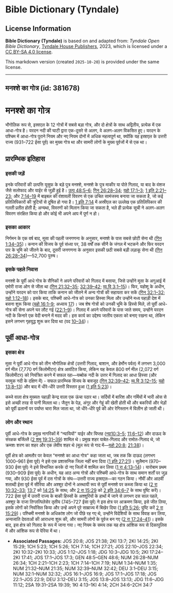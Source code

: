 # Bible Dictionary (Tyndale)

## License Information

**Bible Dictionary (Tyndale)** is based on and adapted from: _Tyndale Open Bible Dictionary_, [Tyndale House Publishers](https://tyndaleopenresources.com/), 2023, which is licensed under a [CC BY-SA 4.0 license](https://creativecommons.org/licenses/by-sa/4.0/legalcode.en).

This markdown version (created `2025-10-20`) is provided under the same license.



--------------------------------

## मनश्शे का गोत्र (id: 381678)

मनश्शे का गोत्र
===============

भौगोलिक रूप से, इस्राएल के 12 गोत्रों में सबसे बड़ा गोत्र, और दो क्षेत्रों के साथ अद्वितीय, प्रत्येक में एक आधा\-गोत्र है। यरदन नदी की घाटी द्वारा एक\-दूसरे से अलग, वे अलग\-अलग विकसित हुए। यरदन के पश्चिम में आधा\-गोत्र पुराने नियम और नए नियम दोनों में अधिक महत्वपूर्ण था, क्योंकि यह इस्राएल के उत्तरी राज्य (931–722 ईसा पूर्व) का मुख्य गोत्र था और सामरी लोगों के मुख्य पूर्वजों में से एक था।

प्रारम्भिक इतिहास
-----------------

### इसकी जड़ें

इनके परिवारों की उत्पत्ति यूसुफ के बड़े पुत्र मनश्शे, मनश्शे के पुत्र माकीर या पोते गिलाद, या बाद के वंशज जैसे सलोफाद और याईर से जुड़ी हुई है। [उत्प 48:5–6](https://ref.ly/Gen48:5-Gen48:6); [गिन 26:28–34](https://ref.ly/Num26:28-Num26:34); [यहो 17:1–3](https://ref.ly/Josh17:1-Josh17:3); [1 इति 2:21–23;](https://ref.ly/1Chr2:21-1Chr2:23) और [7:14–19](https://ref.ly/1Chr7:14-1Chr7:19) में बाइबल की वंशावली विवरण से एक उचित सामंजस्य बनाया जा सकता है, जो कई प्रतिलिपिकारों की त्रुटियों से दूषित हो गया है। [1 इति 7:14](https://ref.ly/1Chr7:14) में अस्रीएल का उल्लेख एक प्रतिलिपिकार की गलती प्रतीत होती है; अन्यथा, विवरणों को मिलान किया जा सकता है, भले ही प्रत्येक सूची ने अलग\-अलग विवरण संरक्षित किया हो और कोई भी अपने आप में पूर्ण न हो।

### इसका आकार

निर्गमन के एक वर्ष बाद, मूसा की पहली जनगणना के अनुसार, मनश्शे के पास सबसे छोटी सेना थी ([गिन 1:34–35](https://ref.ly/Num1:34-Num1:35))। कनान की विजय के पूर्व संध्या पर, 38 वर्षों तक सीनै के जंगल में भटकने और फिर यरदन पार के भूमि को जीतने के बाद, दूसरी जनगणना के अनुसार इसकी छठी सबसे बड़ी लड़ाकू सेना थी ([गिन 26:28–34](https://ref.ly/Num26:28-Num26:34))—52,700 पुरुष।

### इसके पहले निवास

मनश्शे के पूर्वी आधे गोत्र के सैनिकों ने अपने परिवारों को गिलाद में बसाया, जिसे उन्होंने मूसा के अगुआई में एमोरी राजा ओग से जीता था ([गिन 21:32–35](https://ref.ly/Num21:32-Num21:35); [32:39–42](https://ref.ly/Num32:39-Num32:42); [व्य.वि 3:1–15](https://ref.ly/Deut3:1-Deut3:15))। फिर, यहोशू के अधीन, उन्होंने यरदन को पार किया ताकि कनान को जीतने में अन्य गोत्रों की सहायता कर सकें ([गिन 32:1–32](https://ref.ly/Num32:1-Num32:32); [यहो 1:12–18](https://ref.ly/Josh1:12-Josh1:18))। इसके बाद, पश्चिमी आधे\-गोत्र को उनका हिस्सा मिला और उन्होंने मध्य पहाड़ी देश में बसना शुरू किया ([यहो 16:1–9](https://ref.ly/Josh16:1-Josh16:9); अध्याय [17](https://ref.ly/Josh17:1-Josh17:18))। जब शेष गोत्रों को उनकी भूमि के हिस्से मिले, तो पूर्वी आधे\-गोत्र की सेना अपने घर लौट गई ([22:1–9](https://ref.ly/Josh22:1-Josh22:9))। गिलाद में अपने परिवारों के पास जाते समय, उन्होंने यरदन नदी के किनारे एक वेदी बनाने में मदद की। इस कार्य का उद्देश्य जातीय एकता को बनाए रखना था, लेकिन इसने लगभग गृहयुद्ध शुरू कर दिया था (पद [10–34](https://ref.ly/Josh22:10-Josh22:34))।

पूर्वी आधा\-गोत्र
-----------------

### इसका क्षेत्र

मूसा ने पूर्वी आधे गोत्र को तीन भौगोलिक क्षेत्रों (उत्तरी गिलाद, बाशान, और हेर्मोन पर्वत) में लगभग 3,000 वर्ग मील (7,770 वर्ग किलोमीटर) क्षेत्र आवंटित किया, लेकिन यह केवल 800 वर्ग मील (2,072 वर्ग किलोमीटर) को नियंत्रित करने में सफल रहा—यब्बोक नदी के उत्तर में गिलाद का आधा हिस्सा (और यरमुक नदी के दक्षिण में) \- सफल प्रारम्भिक विजय के बावजूद ([गिन 32:39–42](https://ref.ly/Num32:39-Num32:42); [व्य.वि 3:12–15](https://ref.ly/Deut3:12-Deut3:15); [यहो 13:8–13](https://ref.ly/Josh13:8-Josh13:13)) और बाद में धीरे\-धीरे उत्तरी विस्तार हुआ ([1 इति 5:23](https://ref.ly/1Chr5:23))।

कब्जे वाला क्षेत्र मुख्यतः पहाड़ी केन्द्र वाला एक ऊंचा पठार था। सर्दियों में बारिश और गर्मियों में भारी ओस से इसे अच्छी तरह से पानी मिलता था। जैतून के पेड़, अंगूर और गेहूं की खेती होती थी और बकरियों और भेड़ों को पूर्वी ढलानों पर पर्याप्त चारा मिल जाता था, जो धीरे\-धीरे पूर्व की ओर रेगिस्तान में विलीन हो जाती थी।

### लोग और स्थान

पूर्वी आधे\-गोत्र के प्रमुख नागरिकों में “न्यायियों” याईर और यिप्तह ([न्या10:3–5](https://ref.ly/Judg10:3-Judg10:5); [11:6–12](https://ref.ly/Judg11:6-Judg11:12)) और दाऊद के संरक्षक बर्जिल्लै ([2 शमू 19:31–39](https://ref.ly/2Sam19:31-2Sam19:39)) शामिल थे। प्रमुख शहर याबेत\-गिलाद और रामोत\-गिलाद थे, जो क्रमशः शरण का शहर और एक लेवीय शहर थे (मूल रूप से गाद में—[यहो 20:8](https://ref.ly/Josh20:8); [21:38](https://ref.ly/Josh21:38))।

पूर्वी क्षेत्र को आमतौर पर केवल "मनश्शे का आधा गोत्र" कहा जाता था, जब तक कि दाऊद (लगभग 1000–961 ईसा पूर्व) ने इसे एक प्रशासनिक जिला नहीं बना दिया ([1 इति 27:21](https://ref.ly/1Chr27:21))। सुलैमान (970–930 ईसा पूर्व) ने इसे विभाजित करके दो नए जिलों में शामिल कर लिया ([1 रा 4:13–14](https://ref.ly/1Kgs4:13-1Kgs4:14))। यारोबाम प्रथम (930–909 ईसा पूर्व) के अधीन, यह आठ अन्य गोत्रों और पश्चिमी आधे\-गोत्र के साथ समान शर्तों पर जुड़ गया, और 930 ईसा पूर्व में दस गोत्रों के संघ—उत्तरी राज्य इस्राएल—का गठन किया। नौवीं और आठवीं शताब्दी ईसा पूर्व में सीरिया और अश्शूर दोनों ने अस्थायी रूप से पूर्वी मनश्शे पर कब्जा किया था ([2 रा 10:32–33](https://ref.ly/2Kgs10:32-2Kgs10:33); [13:7](https://ref.ly/2Kgs13:7) को [14:25](https://ref.ly/2Kgs14:25) के साथ; और [2 रा 15:29](https://ref.ly/2Kgs15:29) को [2 इति 34:6–7](https://ref.ly/2Chr34:6-2Chr34:7) के साथ पुष्टि करें)। 722 ईसा पूर्व में उत्तरी राज्य के बाकी हिस्सों के अश्शूरियों के हाथों में जाने से लगभग दस साल पहले, अश्शूर के राजा तिग्लत्पिलेसेर तृतीय (745–727 ईसा पूर्व) ने इस क्षेत्र पर आक्रमण किया, इसे जीत लिया, इसके लोगों को निर्वासित किया और उन्हें अपने पूरे साम्राज्य में बिखेर दिया ([1 इति 5:26](https://ref.ly/1Chr5:26); पुष्टि करें [2 रा 15:29](https://ref.ly/2Kgs15:29))। पश्चिमी मनश्शे के अधिकांश लोग जो पीछे रह गए थे, उन्होंने विदेशियों के साथ विवाह कर लिया, अन्यजाति देवताओं की आराधना शुरू की, और सामरी लोगों के पूर्वज बन गए ([2 रा 17:24–41](https://ref.ly/2Kgs17:24-2Kgs17:41))। इसके बाद, इस क्षेत्र को गिलाद के रूप में जाना गया। नए नियम के समय तक यह क्षेत्र आंशिक रूप से दिकापुलिस में और आंशिक रूप से पेरिया में था।

* **Associated Passages:** JOS 20:8; JOS 21:38; 2KI 13:7; 2KI 14:25; 2KI 15:29; 1CH 5:23; 1CH 5:26; 1CH 7:14; 1CH 27:21; JOS 22:10–JOS 22:34; 2KI 10:32–2KI 10:33; JOS 1:12–JOS 1:18; JDG 10:3–JDG 10:5; 2KI 17:24–2KI 17:41; JOS 17:1–JOS 17:3; GEN 48:5–GEN 48:6; NUM 26:28–NUM 26:34; 1CH 2:21–1CH 2:23; 1CH 7:14–1CH 7:19; NUM 1:34–NUM 1:35; NUM 21:32–NUM 21:35; NUM 32:39–NUM 32:42; DEU 3:1–DEU 3:15; NUM 32:1–NUM 32:32; JOS 16:1–JOS 16:9; JOS 17:1–JOS 17:18; JOS 22:1–JOS 22:9; DEU 3:12–DEU 3:15; JOS 13:8–JOS 13:13; JDG 11:6–JDG 11:12; 2SA 19:31–2SA 19:39; 1KI 4:13–1KI 4:14; 2CH 34:6–2CH 34:7

